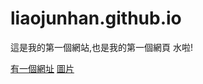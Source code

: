 # liaojunhan.github.io

這是我的第一個網站,也是我的第一個網頁 水啦!

[有一個網址](https://github.com/liaojunhan)
[圖片](https://img.3dmgame.com/uploads/images/news/20210126/1611648535_608081.jpg)
